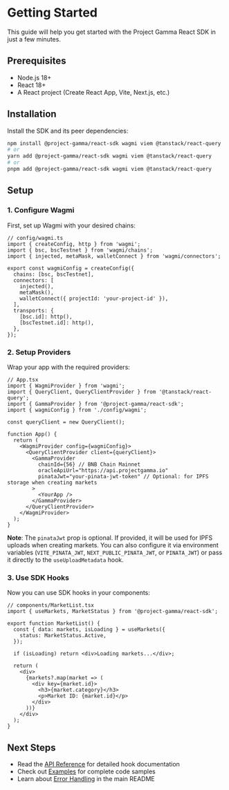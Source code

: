 # Getting Started

This guide will help you get started with the Project Gamma React SDK in just a few minutes.

## Prerequisites

- Node.js 18+ 
- React 18+
- A React project (Create React App, Vite, Next.js, etc.)

## Installation

Install the SDK and its peer dependencies:

```bash
npm install @project-gamma/react-sdk wagmi viem @tanstack/react-query
# or
yarn add @project-gamma/react-sdk wagmi viem @tanstack/react-query
# or
pnpm add @project-gamma/react-sdk wagmi viem @tanstack/react-query
```

## Setup

### 1. Configure Wagmi

First, set up Wagmi with your desired chains:

```tsx
// config/wagmi.ts
import { createConfig, http } from 'wagmi';
import { bsc, bscTestnet } from 'wagmi/chains';
import { injected, metaMask, walletConnect } from 'wagmi/connectors';

export const wagmiConfig = createConfig({
  chains: [bsc, bscTestnet],
  connectors: [
    injected(),
    metaMask(),
    walletConnect({ projectId: 'your-project-id' }),
  ],
  transports: {
    [bsc.id]: http(),
    [bscTestnet.id]: http(),
  },
});
```

### 2. Setup Providers

Wrap your app with the required providers:

```tsx
// App.tsx
import { WagmiProvider } from 'wagmi';
import { QueryClient, QueryClientProvider } from '@tanstack/react-query';
import { GammaProvider } from '@project-gamma/react-sdk';
import { wagmiConfig } from './config/wagmi';

const queryClient = new QueryClient();

function App() {
  return (
    <WagmiProvider config={wagmiConfig}>
      <QueryClientProvider client={queryClient}>
        <GammaProvider
          chainId={56} // BNB Chain Mainnet
          oracleApiUrl="https://api.projectgamma.io"
          pinataJwt="your-pinata-jwt-token" // Optional: for IPFS storage when creating markets
        >
          <YourApp />
        </GammaProvider>
      </QueryClientProvider>
    </WagmiProvider>
  );
}
```

**Note**: The `pinataJwt` prop is optional. If provided, it will be used for IPFS uploads when creating markets. You can also configure it via environment variables (`VITE_PINATA_JWT`, `NEXT_PUBLIC_PINATA_JWT`, or `PINATA_JWT`) or pass it directly to the `useUploadMetadata` hook.

### 3. Use SDK Hooks

Now you can use SDK hooks in your components:

```tsx
// components/MarketList.tsx
import { useMarkets, MarketStatus } from '@project-gamma/react-sdk';

export function MarketList() {
  const { data: markets, isLoading } = useMarkets({
    status: MarketStatus.Active,
  });

  if (isLoading) return <div>Loading markets...</div>;

  return (
    <div>
      {markets?.map(market => (
        <div key={market.id}>
          <h3>{market.category}</h3>
          <p>Market ID: {market.id}</p>
        </div>
      ))}
    </div>
  );
}
```

## Next Steps

- Read the [API Reference](./api/) for detailed hook documentation
- Check out [Examples](./examples/) for complete code samples
- Learn about [Error Handling](../README.md#error-handling) in the main README

